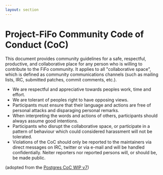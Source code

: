 ```yaml
---
layout: section
---
```



# Project-FiFo Community Code of Conduct (CoC)

This document provides community guidelines for a safe, respectful, productive, and collaborative place for any person who is willing to contribute to the FiFo community. It applies to all &quot;collaborative space&quot;, which is defined as community communications channels (such as  mailing lists, IRC, submitted patches, commit comments, etc.).


 * We are respectful and appreciative towards peoples work, time and effort.
* We are tolerant of peoples right to have opposing views.
 * Participants must ensure that their language and actions are free of personal attacks and disparaging personal remarks.
 * When interpreting the words and actions of others, participants should always assume good intentions.
 * Participants who disrupt the collaborative space, or participate in a pattern of behaviour which could considered harassment will not be tolerated.
 * Violations of the CoC should only be reported to the maintainers via direct messages on IRC, twitter or via e-mail and will be handled confidentially. Neiter reporters nor reported persons will, or should be, be made public.


(adopted from the [Postgres CoC WIP v7](http://www.postgresql.org/message-id/5699131D.2040805@commandprompt.com))
